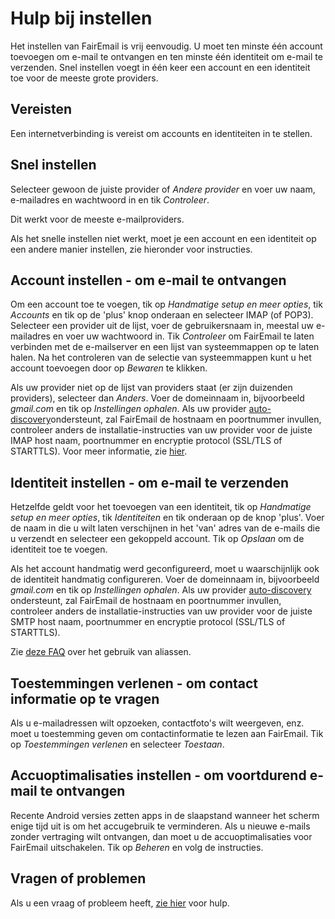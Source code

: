 # Hulp bij instellen

Het instellen van FairEmail is vrij eenvoudig. U moet ten minste één account toevoegen om e-mail te ontvangen en ten minste één identiteit om e-mail te verzenden. Snel instellen voegt in één keer een account en een identiteit toe voor de meeste grote providers.

## Vereisten

Een internetverbinding is vereist om accounts en identiteiten in te stellen.

## Snel instellen

Selecteer gewoon de juiste provider of *Andere provider* en voer uw naam, e-mailadres en wachtwoord in en tik *Controleer*.

Dit werkt voor de meeste e-mailproviders.

Als het snelle instellen niet werkt, moet je een account en een identiteit op een andere manier instellen, zie hieronder voor instructies.

## Account instellen - om e-mail te ontvangen

Om een account toe te voegen, tik op *Handmatige setup en meer opties*, tik *Accounts* en tik op de 'plus' knop onderaan en selecteer IMAP (of POP3). Selecteer een provider uit de lijst, voer de gebruikersnaam in, meestal uw e-mailadres en voer uw wachtwoord in. Tik *Controleer* om FairEmail te laten verbinden met de e-mailserver en een lijst van systeemmappen op te laten halen. Na het controleren van de selectie van systeemmappen kunt u het account toevoegen door op *Bewaren* te klikken.

Als uw provider niet op de lijst van providers staat (er zijn duizenden providers), selecteer dan *Anders*. Voer de domeinnaam in, bijvoorbeeld *gmail.com* en tik op *Instellingen ophalen*. Als uw provider [auto-discovery](https://tools.ietf.org/html/rfc6186)ondersteunt, zal FairEmail de hostnaam en poortnummer invullen, controleer anders de installatie-instructies van uw provider voor de juiste IMAP host naam, poortnummer en encryptie protocol (SSL/TLS of STARTTLS). Voor meer informatie, zie [hier](https://github.com/34j/FairEmailFree/blob/master/FAQ.md#authorizing-accounts).

## Identiteit instellen - om e-mail te verzenden

Hetzelfde geldt voor het toevoegen van een identiteit, tik op *Handmatige setup en meer opties*, tik *Identiteiten* en tik onderaan op de knop 'plus'. Voer de naam in die u wilt laten verschijnen in het 'van' adres van de e-mails die u verzendt en selecteer een gekoppeld account. Tik op *Opslaan* om de identiteit toe te voegen.

Als het account handmatig werd geconfigureerd, moet u waarschijnlijk ook de identiteit handmatig configureren. Voer de domeinnaam in, bijvoorbeeld *gmail.com* en tik op *Instellingen ophalen*. Als uw provider [auto-discovery](https://tools.ietf.org/html/rfc6186) ondersteunt, zal FairEmail de hostnaam en poortnummer invullen, controleer anders de installatie-instructies van uw provider voor de juiste SMTP host naam, poortnummer en encryptie protocol (SSL/TLS of STARTTLS).

Zie [deze FAQ](https://github.com/34j/FairEmailFree/blob/master/FAQ.md#FAQ9) over het gebruik van aliassen.

## Toestemmingen verlenen - om contact informatie op te vragen

Als u e-mailadressen wilt opzoeken, contactfoto's wilt weergeven, enz. moet u toestemming geven om contactinformatie te lezen aan FairEmail. Tik op *Toestemmingen verlenen* en selecteer *Toestaan*.

## Accuoptimalisaties instellen - om voortdurend e-mail te ontvangen

Recente Android versies zetten apps in de slaapstand wanneer het scherm enige tijd uit is om het accugebruik te verminderen. Als u nieuwe e-mails zonder vertraging wilt ontvangen, dan moet u de accuoptimalisaties voor FairEmail uitschakelen. Tik op *Beheren* en volg de instructies.

## Vragen of problemen

Als u een vraag of probleem heeft, [zie hier](https://github.com/34j/FairEmailFree/blob/master/FAQ.md) voor hulp.